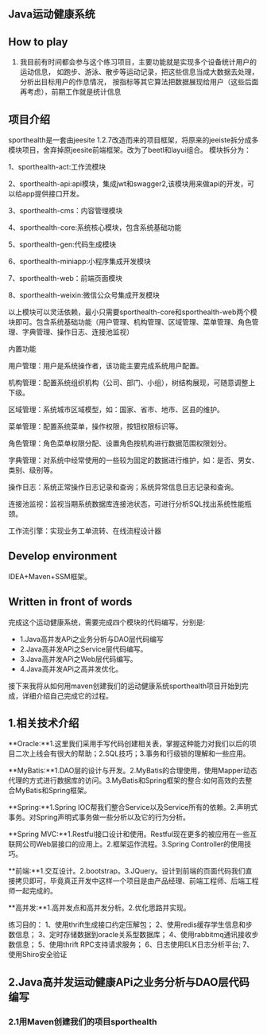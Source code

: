 ## Java运动健康系统
## How to play

 1. 我目前有时间都会参与这个练习项目，主要功能就是实现多个设备统计用户的运动信息，
 如跑步、游泳、散步等运动记录，把这些信息当成大数据去处理，分析出目标用户的作息情况，
 按指标等其它算法把数据展现给用户（这些后面再考虑），前期工作就是统计信息
 
## 项目介绍
sporthealth是一套由jeesite 1.2.7改造而来的项目框架，将原来的jeeiste拆分成多模块项目，舍弃掉原jeesite前端框架。改为了beetl和layui组合。 模块拆分为：

1、sporthealth-act:工作流模块

2、sporthealth-api:api模块，集成jwt和swagger2,该模块用来做api的开发，可以给app提供接口开发。

3、sporthealth-cms：内容管理模块

4、sporthealth-core:系统核心模块，包含系统基础功能

5、sporthealth-gen:代码生成模块

6、sporthealth-miniapp:小程序集成开发模块

7、sporthealth-web：前端页面模块

8、sporthealth-weixin:微信公众号集成开发模块

以上模块可以灵活依赖，最小只需要sporthealth-core和sporthealth-web两个模块即可。包含系统基础功能（用户管理、机构管理、区域管理、菜单管理、角色管理、字典管理、操作日志、连接池监视）

内置功能

用户管理：用户是系统操作者，该功能主要完成系统用户配置。

机构管理：配置系统组织机构（公司、部门、小组），树结构展现，可随意调整上下级。

区域管理：系统城市区域模型，如：国家、省市、地市、区县的维护。

菜单管理：配置系统菜单，操作权限，按钮权限标识等。

角色管理：角色菜单权限分配、设置角色按机构进行数据范围权限划分。

字典管理：对系统中经常使用的一些较为固定的数据进行维护，如：是否、男女、类别、级别等。

操作日志：系统正常操作日志记录和查询；系统异常信息日志记录和查询。

连接池监视：监视当期系统数据库连接池状态，可进行分析SQL找出系统性能瓶颈。

工作流引擎：实现业务工单流转、在线流程设计器

## Develop environment
IDEA+Maven+SSM框架。  

## Written in front of words


完成这个运动健康系统，需要完成四个模块的代码编写，分别是:  

- 1.Java高并发APi之业务分析与DAO层代码编写
- 2.Java高并发APi之Service层代码编写。
- 3.Java高并发APi之Web层代码编写。
- 4.Java高并发APi之高并发优化。


接下来我将从如何用maven创建我们的运动健康系统sporthealth项目开始到完成，详细介绍自己完成它的过程。  

## 1.相关技术介绍
**Oracle:**1.这里我们采用手写代码创建相关表，掌握这种能力对我们以后的项目二次上线会有很大的帮助；2.SQL技巧；3.事务和行级锁的理解和一些应用。  

**MyBatis:**1.DAO层的设计与开发。2.MyBatis的合理使用，使用Mapper动态代理的方式进行数据库的访问。3.MyBatis和Spring框架的整合:如何高效的去整合MyBatis和Spring框架。  

**Spring:**1.Spring IOC帮我们整合Service以及Service所有的依赖。2.声明式事务。对Spring声明式事务做一些分析以及它的行为分析。  

**Spring MVC:**1.Restful接口设计和使用。Restful现在更多的被应用在一些互联网公司Web层接口的应用上。2.框架运作流程。3.Spring Controller的使用技巧。  

**前端:**1.交互设计。2.bootstrap。3.JQuery。设计到前端的页面代码我们直接拷贝即可，毕竟真正开发中这样一个项目是由产品经理、前端工程师、后端工程师一起完成的。  

**高并发:**1.高并发点和高并发分析。2.优化思路并实现。  

练习目的：
1、使用thrift生成接口约定压解包；
2、使用redis缓存学生信息和步数信息；
3、定时存储数据到oracle关系型数据库；
4、使用rabbitmq通讯接收步数信息；
5、使用thrift RPC支持请求服务；
6、日志使用ELK日志分析平台; 
7、使用Shiro安全验证

## 2.Java高并发运动健康APi之业务分析与DAO层代码编写

### 2.1用Maven创建我们的项目sporthealth






